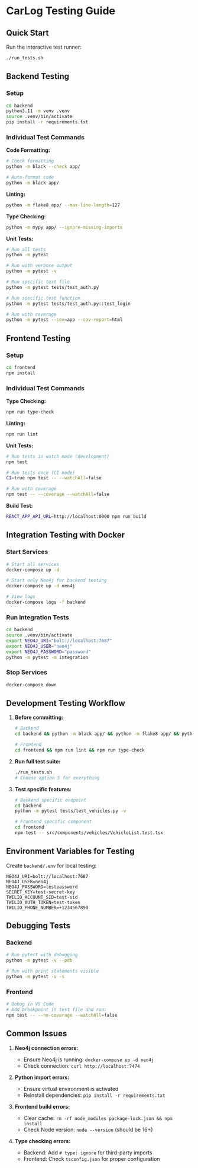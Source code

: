 # CarLog Testing Guide

## Quick Start

Run the interactive test runner:
```bash
./run_tests.sh
```

## Backend Testing

### Setup
```bash
cd backend
python3.11 -m venv .venv
source .venv/bin/activate
pip install -r requirements.txt
```

### Individual Test Commands

**Code Formatting:**
```bash
# Check formatting
python -m black --check app/

# Auto-format code
python -m black app/
```

**Linting:**
```bash
python -m flake8 app/ --max-line-length=127
```

**Type Checking:**
```bash
python -m mypy app/ --ignore-missing-imports
```

**Unit Tests:**
```bash
# Run all tests
python -m pytest

# Run with verbose output
python -m pytest -v

# Run specific test file
python -m pytest tests/test_auth.py

# Run specific test function
python -m pytest tests/test_auth.py::test_login

# Run with coverage
python -m pytest --cov=app --cov-report=html
```

## Frontend Testing

### Setup
```bash
cd frontend
npm install
```

### Individual Test Commands

**Type Checking:**
```bash
npm run type-check
```

**Linting:**
```bash
npm run lint
```

**Unit Tests:**
```bash
# Run tests in watch mode (development)
npm test

# Run tests once (CI mode)
CI=true npm test -- --watchAll=false

# Run with coverage
npm test -- --coverage --watchAll=false
```

**Build Test:**
```bash
REACT_APP_API_URL=http://localhost:8000 npm run build
```

## Integration Testing with Docker

### Start Services
```bash
# Start all services
docker-compose up -d

# Start only Neo4j for backend testing
docker-compose up -d neo4j

# View logs
docker-compose logs -f backend
```

### Run Integration Tests
```bash
cd backend
source .venv/bin/activate
export NEO4J_URI="bolt://localhost:7687"
export NEO4J_USER="neo4j"
export NEO4J_PASSWORD="password"
python -m pytest -m integration
```

### Stop Services
```bash
docker-compose down
```

## Development Testing Workflow

1. **Before committing:**
   ```bash
   # Backend
   cd backend && python -m black app/ && python -m flake8 app/ && python -m mypy app/
   
   # Frontend
   cd frontend && npm run lint && npm run type-check
   ```

2. **Run full test suite:**
   ```bash
   ./run_tests.sh
   # Choose option 5 for everything
   ```

3. **Test specific features:**
   ```bash
   # Backend specific endpoint
   cd backend
   python -m pytest tests/test_vehicles.py -v
   
   # Frontend specific component
   cd frontend
   npm test -- src/components/vehicles/VehicleList.test.tsx
   ```

## Environment Variables for Testing

Create `backend/.env` for local testing:
```env
NEO4J_URI=bolt://localhost:7687
NEO4J_USER=neo4j
NEO4J_PASSWORD=testpassword
SECRET_KEY=test-secret-key
TWILIO_ACCOUNT_SID=test-sid
TWILIO_AUTH_TOKEN=test-token
TWILIO_PHONE_NUMBER=+1234567890
```

## Debugging Tests

### Backend
```bash
# Run pytest with debugging
python -m pytest -v --pdb

# Run with print statements visible
python -m pytest -v -s
```

### Frontend
```bash
# Debug in VS Code
# Add breakpoint in test file and run:
npm test -- --no-coverage --watchAll=false
```

## Common Issues

1. **Neo4j connection errors:**
   - Ensure Neo4j is running: `docker-compose up -d neo4j`
   - Check connection: `curl http://localhost:7474`

2. **Python import errors:**
   - Ensure virtual environment is activated
   - Reinstall dependencies: `pip install -r requirements.txt`

3. **Frontend build errors:**
   - Clear cache: `rm -rf node_modules package-lock.json && npm install`
   - Check Node version: `node --version` (should be 16+)

4. **Type checking errors:**
   - Backend: Add `# type: ignore` for third-party imports
   - Frontend: Check `tsconfig.json` for proper configuration